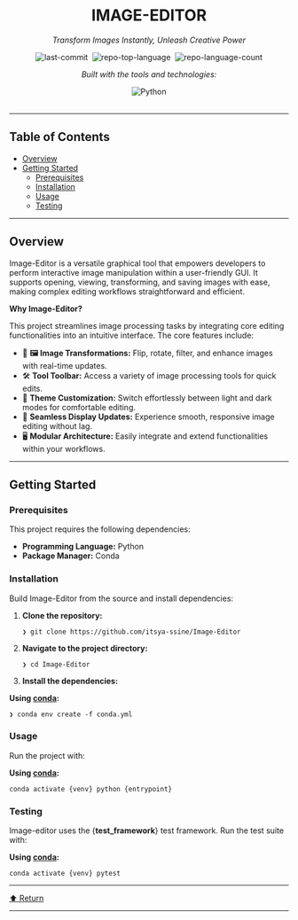 <div id="top" align="center" class="text-center">
    <h1>IMAGE-EDITOR</h1>
    <p><em>Transform Images Instantly, Unleash Creative Power</em></p>
    <img alt="last-commit"
        src="https://img.shields.io/github/last-commit/itsya-ssine/Image-Editor?style=flat&amp;logo=git&amp;logoColor=white&amp;color=0080ff"
        class="inline-block mx-1" style="margin: 0px 2px;">
    <img alt="repo-top-language"
        src="https://img.shields.io/github/languages/top/itsya-ssine/Image-Editor?style=flat&amp;color=0080ff"
        class="inline-block mx-1" style="margin: 0px 2px;">
    <img alt="repo-language-count"
        src="https://img.shields.io/github/languages/count/itsya-ssine/Image-Editor?style=flat&amp;color=0080ff"
        class="inline-block mx-1" style="margin: 0px 2px;">
    <p><em>Built with the tools and technologies:</em></p>
    <img alt="Python"
        src="https://img.shields.io/badge/Python-3776AB.svg?style=flat&amp;logo=Python&amp;logoColor=white"
        class="inline-block mx-1" style="margin: 0px 2px;">
</div>
<br>
<hr>
<h2>Table of Contents</h2>
<ul class="list-disc pl-4 my-0">
    <li class="my-0"><a href="#overview">Overview</a></li>
    <li class="my-0"><a href="#getting-started">Getting Started</a>
        <ul class="list-disc pl-4 my-0">
            <li class="my-0"><a href="#prerequisites">Prerequisites</a></li>
            <li class="my-0"><a href="#installation">Installation</a></li>
            <li class="my-0"><a href="#usage">Usage</a></li>
            <li class="my-0"><a href="#testing">Testing</a></li>
        </ul>
    </li>
</ul>
<hr>
<h2>Overview</h2>
<p>Image-Editor is a versatile graphical tool that empowers developers to perform interactive image manipulation
    within a user-friendly GUI. It supports opening, viewing, transforming, and saving images with ease, making
    complex editing workflows straightforward and efficient.</p>
<p><strong>Why Image-Editor?</strong></p>
<p>This project streamlines image processing tasks by integrating core editing functionalities into an intuitive
    interface. The core features include:</p>
<ul class="list-disc pl-4 my-0">
    <li class="my-0">🎨 <strong>🖼️ Image Transformations:</strong> Flip, rotate, filter, and enhance images with
        real-time updates.</li>
    <li class="my-0">🛠️ <strong>Tool Toolbar:</strong> Access a variety of image processing tools for quick edits.
    </li>
    <li class="my-0">🌙 <strong>Theme Customization:</strong> Switch effortlessly between light and dark modes for
        comfortable editing.</li>
    <li class="my-0">🔄 <strong>Seamless Display Updates:</strong> Experience smooth, responsive image editing
        without lag.</li>
    <li class="my-0">🖥️ <strong>Modular Architecture:</strong> Easily integrate and extend functionalities within
        your workflows.</li>
</ul>
<hr>
<h2>Getting Started</h2>
<h3>Prerequisites</h3>
<p>This project requires the following dependencies:</p>
<ul class="list-disc pl-4 my-0">
    <li class="my-0"><strong>Programming Language:</strong> Python</li>
    <li class="my-0"><strong>Package Manager:</strong> Conda</li>
</ul>
<h3>Installation</h3>
<p>Build Image-Editor from the source and install dependencies:</p>
<ol>
    <li class="my-0">
        <p><strong>Clone the repository:</strong></p>
        <pre><code class="language-sh">❯ git clone https://github.com/itsya-ssine/Image-Editor</code></pre>
    </li>
    <li class="my-0">
        <p><strong>Navigate to the project directory:</strong></p>
        <pre><code class="language-sh">❯ cd Image-Editor</code></pre>
    </li>
    <li class="my-0">
        <p><strong>Install the dependencies:</strong></p>
    </li>
</ol>
<p><strong>Using <a href="https://docs.conda.io/">conda</a>:</strong></p>
<pre><code class="language-sh">❯ conda env create -f conda.yml</code></pre>
<h3>Usage</h3>
<p>Run the project with:</p>
<p><strong>Using <a href="https://docs.conda.io/">conda</a>:</strong></p>
<pre><code class="language-sh">conda activate {venv} python {entrypoint}</code></pre>
<h3>Testing</h3>
<p>Image-editor uses the {<strong>test_framework</strong>} test framework. Run the test suite with:</p>
<p><strong>Using <a href="https://docs.conda.io/">conda</a>:</strong></p>
<pre><code class="language-sh">conda activate {venv} pytest</code></pre>
<hr>
<div align="left" class=""><a href="#top">⬆ Return</a></div>
<hr>
